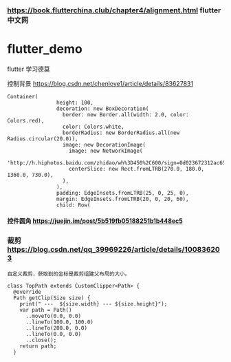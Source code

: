 ### https://book.flutterchina.club/chapter4/alignment.html flutter 中文网
# flutter_demo  
flutter 学习德莫 

控制背景  https://blog.csdn.net/chenlove1/article/details/83627831
```  decoration /同级color 不能共存。
Container(
                height: 100,
                decoration: new BoxDecoration(
                  border: new Border.all(width: 2.0, color: Colors.red),
                  color: Colors.white,
                  borderRadius: new BorderRadius.all(new Radius.circular(20.0)),
                  image: new DecorationImage(
                    image: new NetworkImage(
                        'http://h.hiphotos.baidu.com/zhidao/wh%3D450%2C600/sign=0d023672312ac65c67506e77cec29e27/9f2f070828381f30dea167bbad014c086e06f06c.jpg'),
                    centerSlice: new Rect.fromLTRB(270.0, 180.0, 1360.0, 730.0),
                  ),
                ),
                padding: EdgeInsets.fromLTRB(25, 0, 25, 0),
                margin: EdgeInsets.fromLTRB(20, 0, 20, 60),
                child: Row(
```

#### 控件圆角 https://juejin.im/post/5b519fb05188251b1b448ec5

### 裁剪  https://blog.csdn.net/qq_39969226/article/details/100836203
```
自定义裁剪，获取到的坐标是裁剪组建父布局的大小。

class TopPath extends CustomClipper<Path> {
  @override
  Path getClip(Size size) {
    print(" ---  ${size.width} --- ${size.height}");
    var path = Path()
      ..moveTo(0.0, 0.0)
      ..lineTo(100.0, 100.0)
      ..lineTo(200.0, 0.0)
      ..lineTo(0.0, 0.0)
      ..close();
    return path;
  }
```

